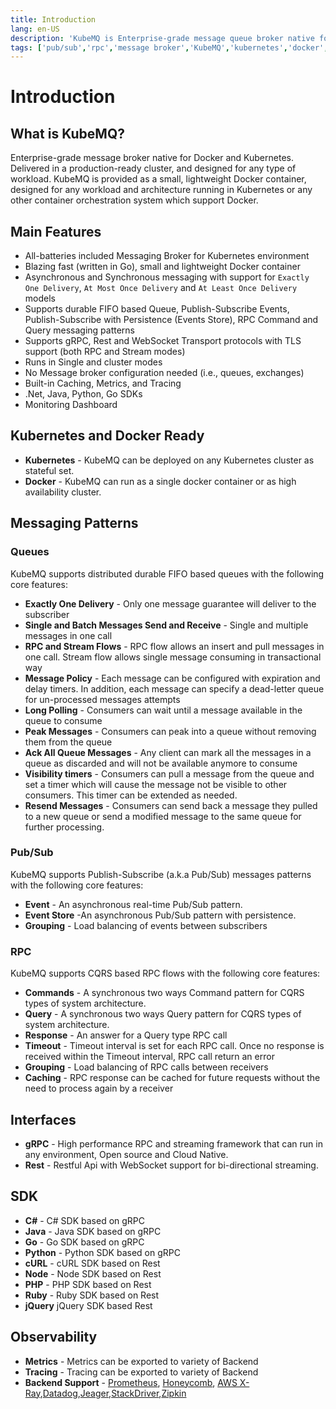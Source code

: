 ```yaml
---
title: Introduction
lang: en-US
description: 'KubeMQ is Enterprise-grade message queue broker native for Docker and Kubernetes. Delivered in a production-ready cluster, and designed for any type of workload.'
tags: ['pub/sub','rpc','message broker','KubeMQ','kubernetes','docker','cloud native','message queue','guide','tutorial','CQRS']
---
```

# Introduction
## What is KubeMQ?
Enterprise-grade message broker native for Docker and Kubernetes. Delivered in a production-ready cluster, and designed for any type of workload.
KubeMQ is provided as a small, lightweight Docker container, designed for any workload and architecture running in Kubernetes or any other container orchestration system which support Docker.

## Main Features
- All-batteries included Messaging Broker for Kubernetes environment
- Blazing fast (written in Go), small and lightweight Docker container
- Asynchronous and Synchronous messaging with support for  `Exactly One Delivery`, `At Most Once Delivery` and `At Least Once Delivery` models
- Supports durable FIFO based Queue, Publish-Subscribe Events, Publish-Subscribe with Persistence (Events Store), RPC Command and Query messaging patterns
- Supports gRPC, Rest and WebSocket Transport protocols with TLS support (both RPC and Stream modes)
- Runs in Single and cluster modes
- No Message broker configuration needed (i.e., queues, exchanges)
- Built-in Caching, Metrics, and Tracing
- .Net, Java, Python, Go SDKs
- Monitoring Dashboard

## Kubernetes and Docker Ready
- **Kubernetes** - KubeMQ can be deployed on any Kubernetes cluster as stateful set.
- **Docker** - KubeMQ can run as a single docker container or as high availability cluster.

## Messaging Patterns

### Queues
KubeMQ supports distributed durable FIFO based queues with the following core features:

- **Exactly One Delivery** - Only one message guarantee will deliver to the subscriber
- **Single and Batch Messages Send and Receive** - Single and multiple messages in one call
- **RPC and Stream Flows** - RPC flow allows an insert and pull messages in one call. Stream flow allows single message consuming in transactional way
- **Message Policy** - Each message can be configured with expiration and delay timers. In addition, each message can specify a dead-letter queue for un-processed messages attempts
- **Long Polling** - Consumers can wait until a message available in the queue to consume
- **Peak Messages** - Consumers can peak into a queue without removing them from the queue
- **Ack All Queue Messages** - Any client can mark all the messages in a queue as discarded and will not be available anymore to consume
- **Visibility timers** - Consumers can pull a message from the queue and set a timer which will cause the message not be visible to other consumers. This timer can be extended as needed.
- **Resend Messages** - Consumers can send back a message they pulled to a new queue or send a modified message to the same queue for further processing.

### Pub/Sub

KubeMQ supports Publish-Subscribe (a.k.a Pub/Sub) messages patterns with the following core features:

- **Event** -  An asynchronous real-time Pub/Sub pattern.
- **Event Store** -An asynchronous Pub/Sub pattern with persistence.
- **Grouping** - Load balancing of events between subscribers

### RPC
KubeMQ supports CQRS based RPC flows with the following core features:

- **Commands** -  A synchronous two ways Command pattern for CQRS types of system architecture.
- **Query** - A synchronous two ways Query pattern for CQRS types of system architecture.
- **Response** - An answer for a Query type RPC call
- **Timeout** - Timeout interval is set for each RPC call. Once no response is received within the Timeout interval, RPC call return an error
- **Grouping** - Load balancing of RPC calls between receivers
- **Caching** - RPC response can be cached for future requests without the need to process again by a receiver

## Interfaces
- **gRPC** - High performance RPC and streaming framework that can run in any environment, Open source and Cloud Native.
- **Rest** - Restful Api with WebSocket support for bi-directional streaming.

## SDK
- **C#** - C# SDK based on gRPC
- **Java** - Java SDK based on gRPC
- **Go** - Go SDK based on gRPC
- **Python** - Python SDK based on gRPC
- **cURL** - cURL SDK based on Rest
- **Node** - Node SDK based on Rest
- **PHP** - PHP SDK based on Rest
- **Ruby** - Ruby SDK based on Rest
- **jQuery** jQuery SDK based Rest


## Observability

- **Metrics** - Metrics can be exported to variety of Backend
- **Tracing** - Tracing can be exported to variety of Backend
- **Backend Support** - [Prometheus](https://prometheus.io/), [Honeycomb](https://www.honeycomb.io/), [AWS X-Ray](https://console.aws.amazon.com/xray/home),[Datadog](https://www.datadoghq.com/),[Jeager](https://www.jaegertracing.io/),[StackDriver](https://console.cloud.google.com/monitoring),[Zipkin](https://zipkin.io/)


